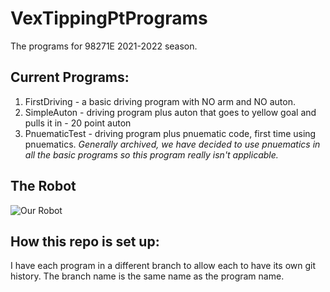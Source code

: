 # VexTippingPtPrograms
The programs for 98271E 2021-2022 season.


## Current Programs:
1. FirstDriving - a basic driving program with NO arm and NO auton.
2. SimpleAuton - driving program plus auton that goes to yellow goal and pulls it in - 20 point auton
3. PnuematicTest - driving program plus pnuematic code, first time using pnuematics. *Generally archived, we have decided to use pnuematics in all the basic programs so this program really isn't applicable.*

## The Robot
![Our Robot](https://github.com/BrysonV10/VexTippingPtPrograms/blob/main/IMG_0352.HEIC?raw=true)

## How this repo is set up:
I have each program in a different branch to allow each to have its own git history. The branch name is the same name as the program name. 

